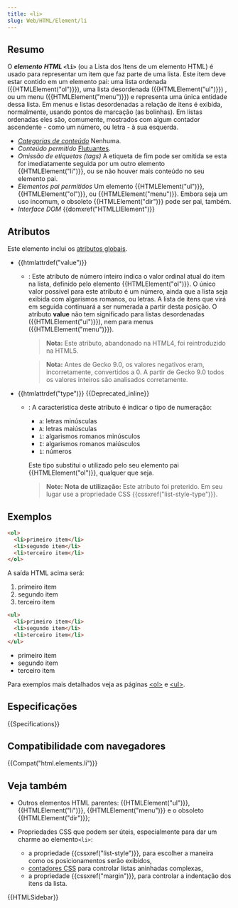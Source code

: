 ```yaml
---
title: <li>
slug: Web/HTML/Element/li
---
```


## Resumo

O **_elemento_** **_HTML_ `<li>`** (ou a Lista dos Itens de um elemento HTML) é usado para representar um item que faz parte de uma lista. Este item deve estar contido em um elemento pai: uma lista ordenada ({{HTMLElement("ol")}}), uma lista desordenada ({{HTMLElement("ul")}}) , ou um menu ({{HTMLElement("menu")}}) e representa uma única entidade dessa lista. Em menus e listas desordenadas a relação de itens é exibida, normalmente, usando pontos de marcação (as bolinhas). Em listas ordenadas eles são, comumente, mostrados com algum contador ascendente - como um número, ou letra - à sua esquerda.

- _[Categorias de conteúdo](/pt-BR/docs/Web/HTML/Content_categories)_ Nenhuma.
- _Conteúdo permitido_ [Flutuantes](/pt-BR/docs/Web/HTML/Content_categories#Flow_content).
- _Omissão de etiquetas (tags)_ A etiqueta de fim pode ser omitida se esta for imediatamente seguida por um outro elemento {{HTMLElement("li")}}, ou se não houver mais conteúdo no seu elemento pai.
- _Elementos pai permitidos_ Um elemento {{HTMLElement("ul")}}, {{HTMLElement("ol")}}, ou {{HTMLElement("menu")}}. Embora seja um uso incomum, o obsoleto {{HTMLElement("dir")}} pode ser pai, também.
- _Interface DOM_ {{domxref("HTMLLIElement")}}

## Atributos

Este elemento inclui os [atributos globais](/pt-BR/docs/Web/HTML/Global_attributes).

- {{htmlattrdef("value")}}

  - : Este atributo de número inteiro indica o valor ordinal atual do item na lista, definido pelo elemento {{HTMLElement("ol")}}. O único valor possível para este atributo é um número, ainda que a lista seja exibida com algarismos romanos, ou letras. A lista de itens que virá em seguida continuará a ser numerada a partir desta posição. O atributo **value** não tem significado para listas desordenadas ({{HTMLElement("ul")}}), nem para menus ({{HTMLElement("menu")}}).

    > **Nota:** Este atributo, abandonado na HTML4, foi reintroduzido na HTML5.

    > **Nota:** Antes de Gecko 9.0, os valores negativos eram, incorretamente, convertidos a 0. A partir de Gecko 9.0 todos os valores inteiros são analisados corretamente.

- {{htmlattrdef("type")}} {{Deprecated_inline}}

  - : A característica deste atributo é indicar o tipo de numeração:

    - `a`: letras minúsculas
    - `A`: letras maiúsculas
    - `i`: algarismos romanos minúsculos
    - `I`: algarismos romanos maiúsculos
    - `1`: números

    Este tipo substitui o utilizado pelo seu elemento pai {{HTMLElement("ol")}}, qualquer que seja.

    > **Note:** **Nota de utilização:** Este atributo foi preterido. Em seu lugar use a propriedade CSS {{cssxref("list-style-type")}}.

## Exemplos

```html
<ol>
  <li>primeiro item</li>
  <li>segundo item</li>
  <li>terceiro item</li>
</ol>
```

A saída HTML acima será:

1. primeiro item
2. segundo item
3. terceiro item

```html
<ul>
  <li>primeiro item</li>
  <li>segundo item</li>
  <li>terceiro item</li>
</ul>
```

- primeiro item
- segundo item
- terceiro item

Para exemplos mais detalhados veja as páginas [\<ol>](/pt-BR/docs/Web/HTML/Element/ol#Examples) e [\<ul>](/pt-BR/docs/Web/HTML/Element/ul#Examples).

## Especificações

{{Specifications}}

## Compatibilidade com navegadores

{{Compat("html.elements.li")}}

## Veja também

- Outros elementos HTML parentes: {{HTMLElement("ul")}}, {{HTMLElement("li")}}, {{HTMLElement("menu")}} e o obsoleto {{HTMLElement("dir")}};
- Propriedades CSS que podem ser úteis, especialmente para dar um charme ao elemento`<li>`:

  - a propriedade {{cssxref("list-style")}}, para escolher a maneira como os posicionamentos serão exibidos,
  - [contadores CSS](/pt-BR/docs/Web/Guide/CSS/Counters) para controlar listas aninhadas complexas,
  - a propriedade {{cssxref("margin")}}, para controlar a indentação dos itens da lista.

{{HTMLSidebar}}
